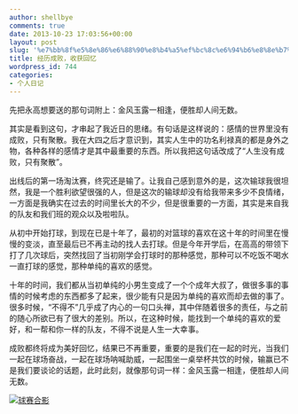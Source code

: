 ```yaml
---
author: shellbye
comments: true
date: 2013-10-23 17:03:56+00:00
layout: post
slug: '%e7%bb%8f%e5%8e%86%e6%88%90%e8%b4%a5%ef%bc%8c%e6%94%b6%e8%8e%b7%e5%9b%9e%e5%bf%86'
title: 经历成败，收获回忆
wordpress_id: 744
categories:
- 个人日记
---
```


先把永高想要送的那句词附上：金风玉露一相逢，便胜却人间无数。

其实是看到这句，才串起了我近日的思绪。有句话是这样说的：感情的世界里没有成败，只有聚散。我在大四之后才意识到，其实人生中的功名利禄真的都是身外之物，各种各样的感情才是其中最重要的东西。所以我把这句话改成了“人生没有成败，只有聚散”。

出线后的第一场淘汰赛，终究还是输了。让我自己感到意外的是，这次输球我很坦然，我是一个胜利欲望很强的人，但是这次的输球却没有给我带来多少不良情绪，一方面是我确实在过去的时间里长大的不少，但是很重要的一方面，其实是来自我的队友和我们班的观众以及啦啦队。

从初中开始打球，到现在已是十年了，最初的对篮球的喜欢在这十年的时间里在慢慢的变淡，直至最后已不再主动的找人去打球。但是今年开学后，在高高的带领下打了几次球后，突然找回了当初刚学会打球时的那种感觉，那种可以不吃饭不喝水一直打球的感觉，那种单纯的喜欢的感觉。

十年的时间，我们都从当初单纯的小男生变成了一个个成年大叔了，做很多事的事情的时候考虑的东西都多了起来，很少能有只是因为单纯的喜欢而却去做的事了。很多时候，“不得不”几乎成了内心的一句口头禅，其中伴随着很多的责任，与之前的随心所欲已有了很大的差别。所以，在这种时候，能找到一个单纯的喜欢的爱好，和一帮和你一样的队友，不得不说是人生一大幸事。

成败都终将成为美好回忆，结果已不再重要，重要的是我们在一起的时光，当我们一起在球场奋战，一起在球场呐喊助威，一起围坐一桌举杯共饮的时候，输赢已不是我们要谈论的话题，此时此刻，就像那句词一样：金风玉露一相逢，便胜却人间无数。

[![球赛合影](http://baijianguo-mystorage.stor.sinaapp.com/uploads/2013/10/球赛合影.jpg)](http://baijianguo-mystorage.stor.sinaapp.com/uploads/2013/10/球赛合影.jpg)
